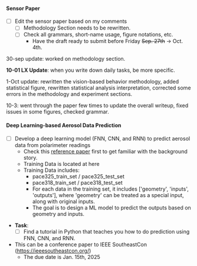 #### Sensor Paper
* [ ] Edit the sensor paper based on my comments
  * [ ] Methodology Section needs to be rewritten. 
  * [ ] Check all grammars, short-name usage, figure notations, etc. 
    * Have the draft ready to submit before Friday ~~Sep. 27th~~ -> Oct. 4th. 

30-sep update: worked on methodology section.

**10-01 LX Update**: when you write down daily tasks, be more specific. 

1-Oct update: rewritten the vision-based behavior methodology, added statistical figure, rewritten statistical analysis interpretation, corrected some errors in the methodology and experiment sections.

10-3: went through the paper few times to update the overall writeup, fixed issues in some figures, checked grammar.



#### Deep Learning-based Aerosol Data Prediction
* [ ] Develop a deep learning model (FNN, CNN, and RNN) to predict aerosol data from polarimeter readings
  * Check this [reference paper](./../../../Reference/pacc-mapp_algorithm.pdf) first to get familiar with the background story. 
  * Training Data is located at here
  * Training Data includes:
    * pace325_train_set / pace325_test_set
    * pace318_train_set / pace318_test_set
    * For each data in the training set, it includes \['geometry', 'inputs', 'outputs'\], where 'geometry' can be treated as a special input, along with original inputs. 
    * The goal is to design a ML model to predict the outputs based on geometry and inputs. 


* **Task**:
  * [ ] Find a tutorial in Python that teaches you how to do prediction using FNN, CNN, and RNN. 

* This can be a conference paper to IEEE SoutheastCon (https://ieeesoutheastcon.org/)
  * The due date is Jan. 15th, 2025
